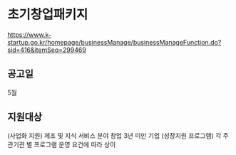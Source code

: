 # 초기창업패키지

<https://www.k-startup.go.kr/homepage/businessManage/businessManageFunction.do?sid=416&itemSeq=299469>

## 공고일

5월

## 지원대상

(사업화 지원) 제조 및 지식 서비스 분야 창업 3년 미만 기업
(성장지원 프로그램) 각 주관기관 별 프로그램 운영 요건에 따라 상이
